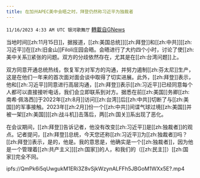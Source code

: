 ```yaml
---
title: 在加州APEC美中会晤之时，拜登仍然称习近平为独裁者
---
```

`11/16/2023 4:33 AM UTC 银河歌舞厅` [轉載自GNews](https://gnews.org/articles/1982117)

当地时间[[zh:11月15日]]，据报道，[[zh:美国总统]][[zh:拜登]]和[[zh:中共]][[zh:习近平]]在[[zh:旧金山]]Filoli庄园会晤。会晤进行了大约四个小时，讨论了使[[zh:美中关系]]紧张的问题。双方的分歧依然存在，尤其是在[[zh:台湾问题]]上。

双方同意开通总统热线，恢复军方对军方的沟通，并努力遏制[[zh:芬太尼]]生产，这是在他们一年来的首次面对面会谈中取得了切实进展。此外，[[zh:拜登]]表示，他和[[zh:习近平]]同意进行高层沟通，[[zh:拜登]]表示[[zh:习近平]]已经同意每个人都可以直接接听电话，我们会立即联系到对方。据悉在前[[zh:美国]]务卿[[zh:南希·佩洛西]]于2022年[[zh:8月]]访问[[zh:台湾]]后[[zh:中共]]切断了与[[zh:美国]]的军事接触。2023年[[zh:2月]]份一个[[zh:中共]]间谍气球过境[[zh:美国]]并被一架[[zh:美国]][[zh:战斗机]]击落后，两[[zh:国关]]系出现了恶化。

在会议期间，[[zh:拜登]]告诉记者，他没有改变[[zh:习近平]]是[[zh:独裁者]]的观点。记者提问，[[zh:拜登]]总统，今天您还称[[zh:习近平]]为[[zh:独裁者]]吗？[[zh:拜登]]表示，是的，他是。我的意思是，他确实是一个[[zh:独裁者]]，因为他是一个管理着[[zh:共产主义]][[zh:国家]]的人，和我们的（[[zh:民主]]）[[zh:国家]]完全不同。

ipfs://QmPk6i5qUwgukM1ERi3Z8vSjkWzynALFFh5JBGoM1WXx5E?.mp4
